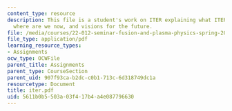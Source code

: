 ```yaml
---
content_type: resource
description: This file is a student's work on ITER explaining what ITER is, its history,
  where are we now, and visions for the future.
file: /media/courses/22-012-seminar-fusion-and-plasma-physics-spring-2006/5611b0b5503a03f417b4a4e087796630_iter.pdf
file_type: application/pdf
learning_resource_types:
- Assignments
ocw_type: OCWFile
parent_title: Assignments
parent_type: CourseSection
parent_uid: 907f93ca-b2dc-c0b1-713c-6d318749dc1a
resourcetype: Document
title: iter.pdf
uid: 5611b0b5-503a-03f4-17b4-a4e087796630
---
```

